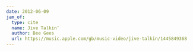 ```yaml
---
date: 2012-06-09
jam_of:
  type: cite
  name: Jive Talkin’
  author: Bee Gees
  url: https://music.apple.com/gb/music-video/jive-talkin/1445849368
---
```

